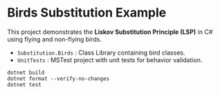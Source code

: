 # Birds Substitution Example

This project demonstrates the **Liskov Substitution Principle (LSP)** in C# using flying and non-flying birds.  

- `Substitution.Birds` : Class Library containing bird classes.
- `UnitTests` : MSTest project with unit tests for behavior validation.

```
dotnet build
dotnet format --verify-no-changes
dotnet test
```